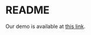 # README

Our demo is available at [this link](https://anonymous.4open.science/w/DEMOofVoxTracer/).
